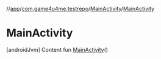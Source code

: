 //[app](../../../index.md)/[com.game4u4me.testrepo](../index.md)/[MainActivity](index.md)/[MainActivity](-main-activity.md)



# MainActivity
[androidJvm]
Content
fun [MainActivity](-main-activity.md)()
